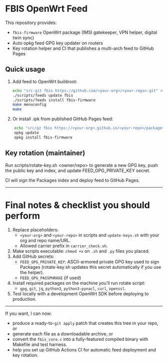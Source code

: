 # FBIS OpenWrt Feed

This repository provides:
- `fbis-firmware` OpenWrt package (IMSI gatekeeper, VPN helper, digital twin sync)
- Auto opkg feed GPG key updater on routers
- Key rotation helper and CI that publishes a multi-arch feed to GitHub Pages

## Quick usage

1. Add feed to OpenWrt buildroot:
   ```bash
   echo "src-git fbis https://github.com/<your-org>/<your-repo>.git" >> feeds.conf.default
   ./scripts/feeds update fbis
   ./scripts/feeds install fbis-firmware
   make menuconfig
   make
    ```

2. Or install .ipk from published GitHub Pages feed:
```bash
    echo "src/gz fbis https://<your-org>.github.io/<your-repo>/packages" >> /etc/opkg/customfeeds.conf
    opkg update
    opkg install fbis-firmware
```

## Key rotation (maintainer)

Run scripts/rotate-key.sh <suffix> <owner/repo> <github-token> to generate a new GPG key, push the public key and index, and update FEED_GPG_PRIVATE_KEY secret.

CI will sign the Packages index and deploy feed to GitHub Pages.


---

# Final notes & checklist you should perform

1. Replace placeholders:
   - `<your-org>` and `<your-repo>` in scripts and `update-keys.sh` with your org and repo name/URL.
   - Allowed carrier prefix in `carrier_check.sh`.
2. Make scripts executable: `chmod +x` on `.sh` and `.py` files you placed.
3. Add GitHub secrets:
   - `FEED_GPG_PRIVATE_KEY`: ASCII-armored private GPG key used to sign Packages (rotate-key.sh updates this secret automatically if you use the helper).
   - `FEED_GPG_PASSPHRASE` (if used)
4. Install required packages on the machine you’ll run rotate script:
   - `gpg`, `git`, `jq`, `python3`, `python3-pynacl`, `curl`, `openssl`.
5. Test locally with a development OpenWrt SDK before deploying to production.

---

If you want, I can now:
- produce a ready-to-`git apply` patch that creates this tree in your repo, or
- generate each file as a downloadable archive, or
- convert the `fbis_core.c` into a fully-featured compiled binary with Makefile and test harness.
- help you set up GitHub Actions CI for automatic feed deployment and key rotation.